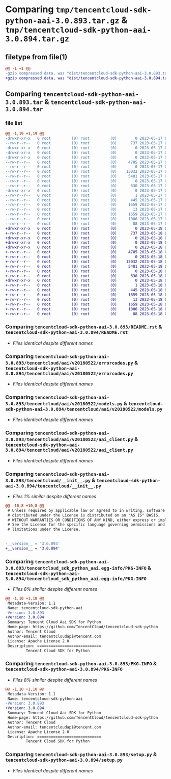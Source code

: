 # Comparing `tmp/tencentcloud-sdk-python-aai-3.0.893.tar.gz` & `tmp/tencentcloud-sdk-python-aai-3.0.894.tar.gz`

## filetype from file(1)

```diff
@@ -1 +1 @@
-gzip compressed data, was "dist/tencentcloud-sdk-python-aai-3.0.893.tar", last modified: Wed May 17 03:21:02 2023, max compression
+gzip compressed data, was "dist/tencentcloud-sdk-python-aai-3.0.894.tar", last modified: Thu May 18 00:14:11 2023, max compression
```

## Comparing `tencentcloud-sdk-python-aai-3.0.893.tar` & `tencentcloud-sdk-python-aai-3.0.894.tar`

### file list

```diff
@@ -1,19 +1,19 @@
-drwxr-xr-x   0 root         (0) root         (0)        0 2023-05-17 03:21:02.000000 tencentcloud-sdk-python-aai-3.0.893/
--rw-r--r--   0 root         (0) root         (0)      737 2023-05-17 03:21:02.000000 tencentcloud-sdk-python-aai-3.0.893/README.rst
-drwxr-xr-x   0 root         (0) root         (0)        0 2023-05-17 03:21:02.000000 tencentcloud-sdk-python-aai-3.0.893/tencentcloud/
-drwxr-xr-x   0 root         (0) root         (0)        0 2023-05-17 03:21:02.000000 tencentcloud-sdk-python-aai-3.0.893/tencentcloud/aai/
-drwxr-xr-x   0 root         (0) root         (0)        0 2023-05-17 03:21:02.000000 tencentcloud-sdk-python-aai-3.0.893/tencentcloud/aai/v20180522/
--rw-r--r--   0 root         (0) root         (0)     4705 2023-05-17 03:21:02.000000 tencentcloud-sdk-python-aai-3.0.893/tencentcloud/aai/v20180522/errorcodes.py
--rw-r--r--   0 root         (0) root         (0)        0 2023-05-17 03:21:02.000000 tencentcloud-sdk-python-aai-3.0.893/tencentcloud/aai/v20180522/__init__.py
--rw-r--r--   0 root         (0) root         (0)    13032 2023-05-17 03:21:02.000000 tencentcloud-sdk-python-aai-3.0.893/tencentcloud/aai/v20180522/models.py
--rw-r--r--   0 root         (0) root         (0)     5481 2023-05-17 03:21:02.000000 tencentcloud-sdk-python-aai-3.0.893/tencentcloud/aai/v20180522/aai_client.py
--rw-r--r--   0 root         (0) root         (0)        0 2023-05-17 03:21:02.000000 tencentcloud-sdk-python-aai-3.0.893/tencentcloud/aai/__init__.py
--rw-r--r--   0 root         (0) root         (0)      630 2023-05-17 03:21:02.000000 tencentcloud-sdk-python-aai-3.0.893/tencentcloud/__init__.py
-drwxr-xr-x   0 root         (0) root         (0)        0 2023-05-17 03:21:02.000000 tencentcloud-sdk-python-aai-3.0.893/tencentcloud_sdk_python_aai.egg-info/
--rw-r--r--   0 root         (0) root         (0)        1 2023-05-17 03:21:02.000000 tencentcloud-sdk-python-aai-3.0.893/tencentcloud_sdk_python_aai.egg-info/dependency_links.txt
--rw-r--r--   0 root         (0) root         (0)      445 2023-05-17 03:21:02.000000 tencentcloud-sdk-python-aai-3.0.893/tencentcloud_sdk_python_aai.egg-info/SOURCES.txt
--rw-r--r--   0 root         (0) root         (0)     1659 2023-05-17 03:21:02.000000 tencentcloud-sdk-python-aai-3.0.893/tencentcloud_sdk_python_aai.egg-info/PKG-INFO
--rw-r--r--   0 root         (0) root         (0)       13 2023-05-17 03:21:02.000000 tencentcloud-sdk-python-aai-3.0.893/tencentcloud_sdk_python_aai.egg-info/top_level.txt
--rw-r--r--   0 root         (0) root         (0)     1659 2023-05-17 03:21:02.000000 tencentcloud-sdk-python-aai-3.0.893/PKG-INFO
--rw-r--r--   0 root         (0) root         (0)     1006 2023-05-17 03:21:02.000000 tencentcloud-sdk-python-aai-3.0.893/setup.py
--rw-r--r--   0 root         (0) root         (0)       88 2023-05-17 03:21:02.000000 tencentcloud-sdk-python-aai-3.0.893/setup.cfg
+drwxr-xr-x   0 root         (0) root         (0)        0 2023-05-18 00:14:11.000000 tencentcloud-sdk-python-aai-3.0.894/
+-rw-r--r--   0 root         (0) root         (0)      737 2023-05-18 00:14:11.000000 tencentcloud-sdk-python-aai-3.0.894/README.rst
+drwxr-xr-x   0 root         (0) root         (0)        0 2023-05-18 00:14:11.000000 tencentcloud-sdk-python-aai-3.0.894/tencentcloud/
+drwxr-xr-x   0 root         (0) root         (0)        0 2023-05-18 00:14:11.000000 tencentcloud-sdk-python-aai-3.0.894/tencentcloud/aai/
+drwxr-xr-x   0 root         (0) root         (0)        0 2023-05-18 00:14:11.000000 tencentcloud-sdk-python-aai-3.0.894/tencentcloud/aai/v20180522/
+-rw-r--r--   0 root         (0) root         (0)     4705 2023-05-18 00:14:11.000000 tencentcloud-sdk-python-aai-3.0.894/tencentcloud/aai/v20180522/errorcodes.py
+-rw-r--r--   0 root         (0) root         (0)        0 2023-05-18 00:14:11.000000 tencentcloud-sdk-python-aai-3.0.894/tencentcloud/aai/v20180522/__init__.py
+-rw-r--r--   0 root         (0) root         (0)    13032 2023-05-18 00:14:11.000000 tencentcloud-sdk-python-aai-3.0.894/tencentcloud/aai/v20180522/models.py
+-rw-r--r--   0 root         (0) root         (0)     5481 2023-05-18 00:14:11.000000 tencentcloud-sdk-python-aai-3.0.894/tencentcloud/aai/v20180522/aai_client.py
+-rw-r--r--   0 root         (0) root         (0)        0 2023-05-18 00:14:11.000000 tencentcloud-sdk-python-aai-3.0.894/tencentcloud/aai/__init__.py
+-rw-r--r--   0 root         (0) root         (0)      630 2023-05-18 00:14:11.000000 tencentcloud-sdk-python-aai-3.0.894/tencentcloud/__init__.py
+drwxr-xr-x   0 root         (0) root         (0)        0 2023-05-18 00:14:11.000000 tencentcloud-sdk-python-aai-3.0.894/tencentcloud_sdk_python_aai.egg-info/
+-rw-r--r--   0 root         (0) root         (0)        1 2023-05-18 00:14:11.000000 tencentcloud-sdk-python-aai-3.0.894/tencentcloud_sdk_python_aai.egg-info/dependency_links.txt
+-rw-r--r--   0 root         (0) root         (0)      445 2023-05-18 00:14:11.000000 tencentcloud-sdk-python-aai-3.0.894/tencentcloud_sdk_python_aai.egg-info/SOURCES.txt
+-rw-r--r--   0 root         (0) root         (0)     1659 2023-05-18 00:14:11.000000 tencentcloud-sdk-python-aai-3.0.894/tencentcloud_sdk_python_aai.egg-info/PKG-INFO
+-rw-r--r--   0 root         (0) root         (0)       13 2023-05-18 00:14:11.000000 tencentcloud-sdk-python-aai-3.0.894/tencentcloud_sdk_python_aai.egg-info/top_level.txt
+-rw-r--r--   0 root         (0) root         (0)     1659 2023-05-18 00:14:11.000000 tencentcloud-sdk-python-aai-3.0.894/PKG-INFO
+-rw-r--r--   0 root         (0) root         (0)     1006 2023-05-18 00:14:11.000000 tencentcloud-sdk-python-aai-3.0.894/setup.py
+-rw-r--r--   0 root         (0) root         (0)       88 2023-05-18 00:14:11.000000 tencentcloud-sdk-python-aai-3.0.894/setup.cfg
```

### Comparing `tencentcloud-sdk-python-aai-3.0.893/README.rst` & `tencentcloud-sdk-python-aai-3.0.894/README.rst`

 * *Files identical despite different names*

### Comparing `tencentcloud-sdk-python-aai-3.0.893/tencentcloud/aai/v20180522/errorcodes.py` & `tencentcloud-sdk-python-aai-3.0.894/tencentcloud/aai/v20180522/errorcodes.py`

 * *Files identical despite different names*

### Comparing `tencentcloud-sdk-python-aai-3.0.893/tencentcloud/aai/v20180522/models.py` & `tencentcloud-sdk-python-aai-3.0.894/tencentcloud/aai/v20180522/models.py`

 * *Files identical despite different names*

### Comparing `tencentcloud-sdk-python-aai-3.0.893/tencentcloud/aai/v20180522/aai_client.py` & `tencentcloud-sdk-python-aai-3.0.894/tencentcloud/aai/v20180522/aai_client.py`

 * *Files identical despite different names*

### Comparing `tencentcloud-sdk-python-aai-3.0.893/tencentcloud/__init__.py` & `tencentcloud-sdk-python-aai-3.0.894/tencentcloud/__init__.py`

 * *Files 1% similar despite different names*

```diff
@@ -10,8 +10,8 @@
 # Unless required by applicable law or agreed to in writing, software
 # distributed under the License is distributed on an "AS IS" BASIS,
 # WITHOUT WARRANTIES OR CONDITIONS OF ANY KIND, either express or implied.
 # See the License for the specific language governing permissions and
 # limitations under the License.
 
 
-__version__ = '3.0.893'
+__version__ = '3.0.894'
```

### Comparing `tencentcloud-sdk-python-aai-3.0.893/tencentcloud_sdk_python_aai.egg-info/PKG-INFO` & `tencentcloud-sdk-python-aai-3.0.894/tencentcloud_sdk_python_aai.egg-info/PKG-INFO`

 * *Files 8% similar despite different names*

```diff
@@ -1,10 +1,10 @@
 Metadata-Version: 1.1
 Name: tencentcloud-sdk-python-aai
-Version: 3.0.893
+Version: 3.0.894
 Summary: Tencent Cloud Aai SDK for Python
 Home-page: https://github.com/TencentCloud/tencentcloud-sdk-python
 Author: Tencent Cloud
 Author-email: tencentcloudapi@tencent.com
 License: Apache License 2.0
 Description: ============================
         Tencent Cloud SDK for Python
```

### Comparing `tencentcloud-sdk-python-aai-3.0.893/PKG-INFO` & `tencentcloud-sdk-python-aai-3.0.894/PKG-INFO`

 * *Files 8% similar despite different names*

```diff
@@ -1,10 +1,10 @@
 Metadata-Version: 1.1
 Name: tencentcloud-sdk-python-aai
-Version: 3.0.893
+Version: 3.0.894
 Summary: Tencent Cloud Aai SDK for Python
 Home-page: https://github.com/TencentCloud/tencentcloud-sdk-python
 Author: Tencent Cloud
 Author-email: tencentcloudapi@tencent.com
 License: Apache License 2.0
 Description: ============================
         Tencent Cloud SDK for Python
```

### Comparing `tencentcloud-sdk-python-aai-3.0.893/setup.py` & `tencentcloud-sdk-python-aai-3.0.894/setup.py`

 * *Files identical despite different names*

